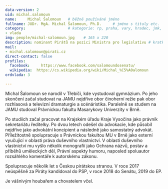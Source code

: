 ```yaml
---
data-version: 2
uid: michal.salomoun
name:     Michal Šalomoun  	# běžně používáné jméno
fullname: JUDr. MgA. Michal Šalomoun, Ph.D.   	# jméno s tituly etc.
category:                	# kategorie: rp, praha, vary, hradec, jmk, senat
- vlada
img: people/michal-salomoun.jpg    # 165 x 220
description: nominant Pirátů na pozici Ministra pro legislativu # kratký popis, max 160 znaků
mail:
- michal.salomoun@pirati.cz
direct-contact: false
profiles:
  facebook: 	https://www.facebook.com/salomoundosenatu/
  wikipedia:  https://cs.wikipedia.org/wiki/Michal_%C5%A0alomoun
ordvlada: 3

---
```


Michal Šalomoun se narodil v Třebíči, kde vystudoval gymnázium. 
Po jeho skončení začal studovat na JAMU nejdříve obor činoherní režie pak obor rozhlasová a televizní dramaturgie a scénáristika. 
Paralelně se studem na JAMU studoval Právnickou fakultu Masarykovy Univerzity v Brně.

Po studiích začal pracovat na Krajském úřadu Kraje Vysočina jako právník sekretariátu ředitelky. Po dvou letech odešel do advokacie, kde působil nejdříve jako advokátní koncipient a následně jako samostatný advokát.
Příležitostně spolupracuje s Právnickou fakultou MU v Brně jako externí vyučující v oblasti práva duševního vlastnictví. V oblasti duševního vlastnictví mu vyšlo několik monografií jako Ochrana názvů, postav a příběhů uměleckých děl, Právní aspekty humoru, naposled spoluautor rozsáhlého komentáře k autorskému zákonu.

Spolupracuje několik let s Českou pirátskou stranou. V roce 2017 neúspěšně za Piráty kandidoval do PSP, v roce 2018 do Senátu, 2019 do EP.

Je vášnivým houbařem a chovatelem včel.
